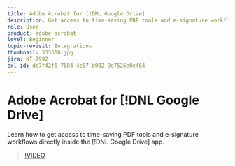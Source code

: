 ```yaml
---
title: Adobe Acrobat for [!DNL Google Drive]
description: Get access to time-saving PDF tools and e-signature workflows directly inside the [!DNL Google Drive] app
role: User
product: adobe acrobat
level: Beginner
topic-revisit: Integrations
thumbnail: 333600.jpg
jira: KT-7992
exl-id: dc7f42f6-7684-4c57-b082-9d7526e0e464
---
```

# Adobe Acrobat for [!DNL Google Drive]

Learn how to get access to time-saving PDF tools and e-signature workflows directly inside the [!DNL Google Drive] app.

>[!VIDEO](https://video.tv.adobe.com/v/333600?quality=12&learn=on&hidetitle=true)
